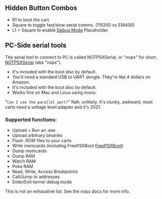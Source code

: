 ## Hidden Button Combos

- R1 to boot the cart
- Square to toggle fast/slow serial comms. (115200 vs 518400)
- L1 + Square to enable [Debug Mode](/debugger/#debug-mode)
Placeholder.

## PC-Side serial tools

The serial tool to connect to PC is called NOTPSXSerial, or "nops" for short.
[NOTPSXSerial](https://github.com/JonathanDotCel/NOTPSXSerial) (aka "nops").

- It's included with the boot disc by default.
- You'll need a standard USB to UART dongle. They're like 4 dollars on Amazon.
- It's included with the boot disc by default.
- Works fine on Mac and Linux using mono.

"`Can I use the parallel port?`"
Nah, unlikely. It's clunky, awkward, most carts need a voltage level adapter and it's 2021.

### Supported functions:

- Upload + Run an .exe
- Upload arbitrary binaries
- Flash .ROM files to your carts
- Write memcards (including FreePSXBoot [FreePSXBoot](bit.ly/freepsxboot))
- Dump memcards
- Dump RAM
- Watch RAM
- Poke RAM
- Read, Write, Access Breakpoints
- Call/Jump to addresses
- Enter/Exit kernel debug mode

This is not an exhaustive list. See the nops docu for more info.



